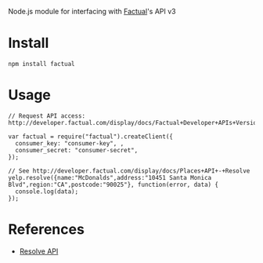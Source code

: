 Node.js module for interfacing with [Factual](http://www.factual.com)'s API v3

# Install #

    npm install factual

# Usage #

    // Request API access: http://developer.factual.com/display/docs/Factual+Developer+APIs+Version+3

    var factual = require("factual").createClient({
      consumer_key: "consumer-key", , 
      consumer_secret: "consumer-secret",
    });
    
    // See http://developer.factual.com/display/docs/Places+API+-+Resolve
    yelp.resolve({name:"McDonalds",address:"10451 Santa Monica Blvd",region:"CA",postcode:"90025"}, function(error, data) {
      console.log(data);
    });
    
# References #

- [Resolve API](http://developer.factual.com/display/docs/Places+API+-+Resolve)
